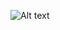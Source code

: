 ![Alt text](https://cdn.telanganatoday.com/wp-content/uploads/2022/11/Apple-Google-app-review-teams-scrutinise-Musks-Twitter.jpg)
